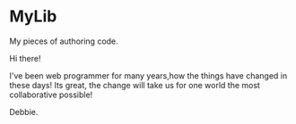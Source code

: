 # MyLib
My pieces of authoring code.

Hi there!

I've been web programmer for many years,how the things have changed in these days!
Its great, the change will take us for one world the most collaborative possible!
 
Debbie.
